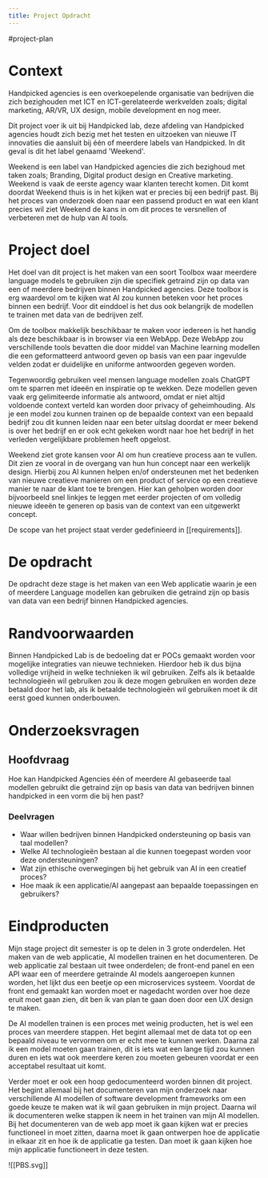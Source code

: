 ```yaml
---
title: Project Opdracht
---
```


#project-plan

# Context 
Handpicked agencies is een overkoepelende organisatie van bedrijven die zich bezighouden met ICT en ICT-gerelateerde werkvelden zoals; digital marketing, AR/VR, UX design, mobile development en nog meer.

Dit project voer ik uit bij Handpicked lab, deze afdeling van Handpicked agencies houdt zich bezig met het testen en uitzoeken van nieuwe IT innovaties die aansluit bij één of meerdere labels van Handpicked. In dit geval is dit het label genaamd 'Weekend'. 

Weekend is een label van Handpicked agencies die zich bezighoud met taken zoals; Branding, Digital product design en Creative marketing. Weekend is vaak de eerste agency waar klanten terecht komen. Dit komt doordat Weekend thuis is in het kijken wat er precies bij een bedrijf past. Bij het proces van onderzoek doen naar een passend product en wat een klant precies wil ziet Weekend de kans in om dit proces te versnellen of verbeteren met de hulp van AI tools. 

# Project doel
Het doel van dit project is het maken van een soort Toolbox waar meerdere language models te gebruiken zijn die specifiek getraind zijn op data van een of meerdere bedrijven binnen Handpicked agencies. Deze toolbox is erg waardevol om te kijken wat AI zou kunnen beteken voor het proces binnen een bedrijf. Voor dit einddoel is het dus ook belangrijk de modellen te trainen met data van de bedrijven zelf. 

Om de toolbox makkelijk beschikbaar te maken voor iedereen is het handig als deze beschikbaar is in browser via een WebApp. Deze WebApp zou verschillende tools bevatten die door middel van Machine learning modellen die een geformatteerd antwoord geven op basis van een paar ingevulde velden zodat er duidelijke en uniforme antwoorden gegeven worden.

Tegenwoordig gebruiken veel mensen language modellen zoals ChatGPT om te sparren met ideeën en inspiratie op te wekken. Deze modellen geven vaak erg gelimiteerde informatie als antwoord, omdat er niet altijd voldoende context verteld kan worden door privacy of geheimhouding. Als je een model zou kunnen trainen op de bepaalde context van een bepaald bedrijf zou dit kunnen leiden naar een beter uitslag doordat er meer bekend is over het bedrijf en er ook echt gekeken wordt naar hoe het bedrijf in het verleden vergelijkbare problemen heeft opgelost.

Weekend ziet grote kansen voor AI om hun creatieve process aan te vullen. Dit zien ze vooral in de overgang van hun hun concept naar een werkelijk design. Hierbij zou AI kunnen helpen en/of ondersteunen met het bedenken van nieuwe creatieve manieren om een product of service op een creatieve manier te naar de klant toe te brengen. Hier kan geholpen worden door bijvoorbeeld snel linkjes te leggen met eerder projecten of om volledig nieuwe ideeën te generen op basis van de context van een uitgewerkt concept. 

De scope van het project staat verder gedefinieerd in [[requirements]].

# De opdracht
De opdracht deze stage is het maken van een Web applicatie waarin je een of meerdere Language modellen kan gebruiken die getraind zijn op basis van data van een bedrijf binnen Handpicked agencies.

# Randvoorwaarden
Binnen Handpicked Lab is de bedoeling dat er POCs gemaakt worden voor mogelijke integraties van nieuwe technieken. Hierdoor heb ik dus bijna volledige vrijheid in welke technieken ik wil gebruiken. Zelfs als ik betaalde technologieën wil gebruiken zou ik deze mogen gebruiken en worden deze betaald door het lab, als ik betaalde technologieën wil gebruiken moet ik dit eerst goed kunnen onderbouwen.

# Onderzoeksvragen
## Hoofdvraag
Hoe kan Handpicked Agencies één of meerdere AI gebaseerde taal modellen gebruikt die getraind zijn op basis van data van bedrijven binnen handpicked in een vorm die bij hen past?
### Deelvragen
- Waar willen bedrijven binnen Handpicked ondersteuning op basis van taal modellen?
- Welke AI technologieën bestaan al die kunnen toegepast worden voor deze ondersteuningen?
- Wat zijn ethische overwegingen bij het gebruik van AI in een creatief proces?
- Hoe maak ik een applicatie/AI aangepast aan bepaalde toepassingen en gebruikers?

# Eindproducten
Mijn stage project dit semester is op te delen in 3 grote onderdelen. Het maken van de web applicatie, AI modellen trainen en het documenteren. De web applicatie zal bestaan uit twee onderdelen; de front-end panel en een API waar een of meerdere getrainde AI models aangeroepen kunnen worden, het lijkt dus een beetje op een microservices systeem. Voordat de front end gemaakt kan worden moet er nagedacht worden over hoe deze eruit moet gaan zien, dit ben ik van plan te gaan doen door een UX design te maken. 

De AI modellen trainen is een proces met weinig producten, het is wel een proces van meerdere stappen. Het begint allemaal met de data tot op een bepaald niveau te vervormen om er echt mee te kunnen werken. Daarna zal ik een model moeten gaan trainen, dit is iets wat een lange tijd zou kunnen duren en iets wat ook meerdere keren zou moeten gebeuren voordat er een acceptabel resultaat uit komt. 

Verder moet er ook een hoop gedocumenteerd worden binnen dit project. Het begint allemaal bij het documenteren van mijn onderzoek naar verschillende AI modellen of software development frameworks om een goede keuze te maken wat ik wil gaan gebruiken in mijn project. Daarna wil ik documenteren welke stappen ik neem in het trainen van mijn AI modellen. Bij het documenteren van de web app moet ik gaan kijken wat er precies functioneel in moet zitten, daarna moet ik gaan ontwerpen hoe de applicatie in elkaar zit en hoe ik de applicatie ga testen. Dan moet ik gaan kijken hoe mijn applicatie functioneert in deze testen.

![[PBS.svg]]